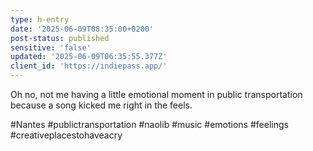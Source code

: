 ```yaml
---
type: h-entry
date: '2025-06-09T08:35:00+0200'
post-status: published
sensitive: 'false'
updated: '2025-06-09T06:35:55.377Z'
client_id: 'https://indiepass.app/'
---
```

Oh no, not me having a little emotional moment in public transportation because a song kicked me right in the feels. 

#Nantes #publictransportation #naolib #music #emotions #feelings #creativeplacestohaveacry
